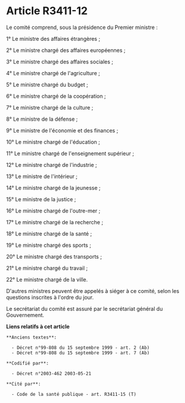 # Article R3411-12

Le comité comprend, sous la présidence du Premier ministre :

1° Le ministre des affaires étrangères ;

2° Le ministre chargé des affaires européennes ;

3° Le ministre chargé des affaires sociales ;

4° Le ministre chargé de l'agriculture ;

5° Le ministre chargé du budget ;

6° Le ministre chargé de la coopération ;

7° Le ministre chargé de la culture ;

8° Le ministre de la défense ;

9° Le ministre de l'économie et des finances ;

10° Le ministre chargé de l'éducation ;

11° Le ministre chargé de l'enseignement supérieur ;

12° Le ministre chargé de l'industrie ;

13° Le ministre de l'intérieur ;

14° Le ministre chargé de la jeunesse ;

15° Le ministre de la justice ;

16° Le ministre chargé de l'outre-mer ;

17° Le ministre chargé de la recherche ;

18° Le ministre chargé de la santé ;

19° Le ministre chargé des sports ;

20° Le ministre chargé des transports ;

21° Le ministre chargé du travail ;

22° Le ministre chargé de la ville.

D'autres ministres peuvent être appelés à siéger à ce comité, selon les questions inscrites à l'ordre du jour.

Le secrétariat du comité est assuré par le secrétariat général du Gouvernement.

**Liens relatifs à cet article**

	**Anciens textes**:

	  - Décret n°99-808 du 15 septembre 1999 - art. 2 (Ab)
	  - Décret n°99-808 du 15 septembre 1999 - art. 7 (Ab)

	**Codifié par**:

	  - Décret n°2003-462 2003-05-21

	**Cité par**:

	  - Code de la santé publique - art. R3411-15 (T)
